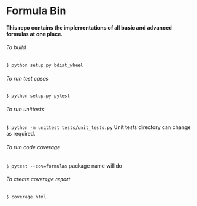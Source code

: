 # Formula Bin

#### This repo contains the implementations of all basic and advanced formulas at one place.

###### To build
`$ python setup.py bdist_wheel`

###### To run test cases
`$ python setup.py pytest`

###### To run unittests
`$ python -m unittest tests/unit_tests.py`
Unit tests directory can change as required.

###### To run code coverage
`$ pytest --cov=formulas` package name will do

###### To create coverage report
`$ coverage html`
